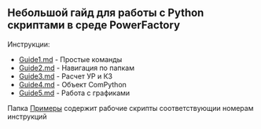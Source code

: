## Небольшой гайд для работы с Python скриптами в среде PowerFactory 

Инструкции:
* [Guide1.md](https://github.com/Dsmit05/PowerFactory_Python-script_ru/blob/master/Инструкции/Guide1.md) - Простые команды
* [Guide2.md](https://github.com/Dsmit05/PowerFactory_Python-script_ru/blob/master/Инструкции/Guide2.md) - Навигация по папкам
* [Guide3.md](https://github.com/Dsmit05/PowerFactory_Python-script_ru/blob/master/Инструкции/Guide3.md) - Расчет УР и КЗ
* [Guide4.md](https://github.com/Dsmit05/PowerFactory_Python-script_ru/blob/master/Инструкции/Guide4.md) - Объект ComPython
* [Guide5.md](https://github.com/Dsmit05/PowerFactory_Python-script_ru/blob/master/Инструкции/Guide5.md) - Работа с графиками

Папка [Примеры](https://github.com/Dsmit05/PowerFactory_Python-script_ru/blob/master/Примеры/) 
содержит рабочие скрипты соответствующии номерам инструкций
